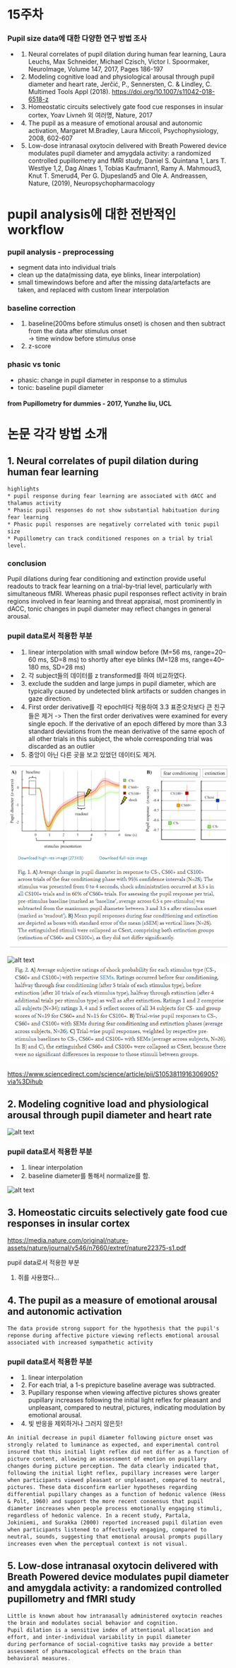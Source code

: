 15주차
=====

### Pupil size data에 대한 다양한 연구 방법 조사

* 1. Neural correlates of pupil dilation during human fear learning, Laura Leuchs, Max Schneider, Michael Czisch, Victor I. Spoormaker, NeuroImage, Volume 147, 2017, Pages 186-197

* 2. Modeling cognitive load and physiological arousal through pupil diameter and heart rate, Jerčić, P., Sennersten, C. & Lindley, C. Multimed Tools Appl (2018). https://doi.org/10.1007/s11042-018-6518-z

* 3. Homeostatic circuits selectively gate food cue responses in insular cortex, Yoav Livneh 외 여러명, Nature, 2017

* 4. The pupil as a measure of emotional arousal and autonomic activation, Margaret M.Bradley, Laura Miccoli, Psychophysiology, 2008, 602-607  

* 5. Low-dose intranasal oxytocin delivered with Breath Powered device modulates pupil diameter and amygdala activity: a randomized controlled pupillometry and fMRI study, Daniel S. Quintana 1, Lars T. Westlye 1,2, Dag Alnæs 1, Tobias Kaufmann1, Ramy A. Mahmoud3, Knut T. Smerud4, Per G. Djupesland5 and Ole A. Andreassen, Nature, (2019), Neuropsychopharmacology


  
pupil analysis에 대한 전반적인 workflow
=======================================

### pupil analysis - preprocessing

* segment data into individual trials
* clean up the data(missing data, eye blinks, linear interpolation)
* small timewindows before and after the missing data/artefacts are taken, and replaced with custom linear interpolation

### baseline correction
* 1. baseline(200ms before stimulus onset) is chosen and then subtract from the data after stimulus onset  
-> time window before stimulus onse
* 2. z-score

### phasic vs tonic

* phasic: change in pupil diameter in response to a stimulus
* tonic: baseline pupil diameter

#### from Pupillometry for dummies - 2017, Yunzhe liu, UCL

논문 각각 방법 소개
==================

## 1. Neural correlates of pupil dilation during human fear learning

```
highlights
* pupil response during fear learning are associated with dACC and thalamus activity
* Phasic pupil responses do not show substantial habituation during fear learning
* Phasic pupil responses are negatively correlated with tonic pupil size
* Pupillometry can track conditioned respones on a trial by trial level.

```
### conclusion

Pupil dilations during fear conditioning and extinction provide useful readouts to track fear learning on a trial-by-trial level, particularly with simultaneous fMRI. Whereas phasic pupil responses reflect activity in brain regions involved in fear learning and threat appraisal, most prominently in dACC, tonic changes in pupil diameter may reflect changes in general arousal.

### pupil data로서 적용한 부분

* 1. linear interpolation with small window before (M=56 ms, range=20–60 ms, SD=8 ms) to shortly after eye blinks (M=128 ms, range=40–180 ms, SD=28 ms)
* 2. 각 subject들의 데이터를 z transformed를 하여 비교하였다.
* 3. exclude the sudden and large jumps in pupil diameter, which are typically caused by undetected blink artifacts or sudden changes in gaze direction.
* 4. First order derivative를 각 epoch마다 적용하여 3.3 표준오차보다 큰 친구들은 제거
-> Then the first order derivatives were examined for every single epoch. If the derivative of an epoch differed by more than 3.3 standard deviations from the mean derivative of the same epoch of all other trials in this subject, the whole corresponding trial was discarded as an outlier
* 5. 중앙이 아닌 다른 곳을 보고 있었던 데이터도 제거.

![alt text](15-1.png)

![alt text](https://ars.els-cdn.com/content/image/1-s2.0-S1053811916306905-gr2_lrg.jpg)
![alt text](15-2.png)

https://www.sciencedirect.com/science/article/pii/S1053811916306905?via%3Dihub

## 2. Modeling cognitive load and physiological arousal through pupil diameter and heart rate

![alt text](https://media.springernature.com/original/springer-static/image/art%3A10.1007%2Fs11042-018-6518-z/MediaObjects/11042_2018_6518_Fig1_HTML.png)

### pupil data로서 적용한 부분

* 1. linear interpolation
* 2. baseline diameter를 통해서 normalize를 함.

![alt text](https://media.springernature.com/original/springer-static/image/art%3A10.1007%2Fs11042-018-6518-z/MediaObjects/11042_2018_6518_Fig4_HTML.png)

## 3. Homeostatic circuits selectively gate food cue responses in insular cortex

https://media.nature.com/original/nature-assets/nature/journal/v546/n7660/extref/nature22375-s1.pdf

pupil data로서 적용한 부분

1. 쥐를 사용했다...

## 4. The pupil as a measure of emotional arousal and autonomic activation


```
The data provide strong support for the hypothesis that the pupil's reponse during affective picture viewing reflects emotional arousal
associated with increased sympathetic activity
```

### pupil data로서 적용한 부분

* 1. linear interpolation
* 2. For each trial, a 1-s prepicture baseline average was subtracted.
* 3. Pupillary response when viewing affective pictures shows greater pupillary increases following the initial light reflex for pleasant and unpleasant, compared to neutral, pictures, indicating modulation by emotional arousal. 
* 4. 빛 반응을 제외하거나 그러지 않은듯!

```
An initial decrease in pupil diameter following picture onset was strongly related to luminance as expected, and experimental control
insured that this initial light reflex did not differ as a function of picture content, allowing an assessment of emotion on pupillary
changes during picture perception. The data clearly indicated that, following the initial light reflex, pupillary increases were larger
when participants viewed pleasant or unpleasant, compared to neutral, pictures. These data disconfirm earlier hypotheses regarding
differential pupillary changes as a function of hedonic valence (Hess & Polt, 1960) and support the more recent consensus that pupil
diameter increases when people process emotionally engaging stimuli, regardless of hedonic valence. In a recent study, Partala,
Jokiniemi, and Surakka (2000) reported increased pupil dilation even when participants listened to affectively engaging, compared to
neutral, sounds, suggesting that emotional arousal prompts pupillary increases even when the perceptual context is not visual.

```

## 5. Low-dose intranasal oxytocin delivered with Breath Powered device modulates pupil diameter and amygdala activity: a randomized controlled pupillometry and fMRI study

```
Little is known about how intranasally administered oxytocin reaches the brain and modulates social behavior and cognition.
Pupil dilation is a sensitive index of attentional allocation and effort, and inter-individual variability in pupil diameter
during performance of social-cognitive tasks may provide a better assessment of pharmacological effects on the brain than
behavioral measures.
```




